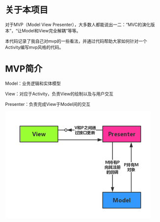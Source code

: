 # 关于本项目

对于MVP（Model View Presenter），大多数人都能说出一二：“MVC的演化版本”，“让Model和View完全解耦”等等。

本代码记录了我自己对mvp的一些看法，并通过代码帮助大家如何针对一个Activity编写mvp风格的代码。

# MVP简介

Model：业务逻辑和实体模型

View：对应于Activity，负责View的绘制以及与用户交互

Presenter：负责完成View于Model间的交互

![image](https://github.com/liyi828328/MVP/raw/master/MVP.png)
